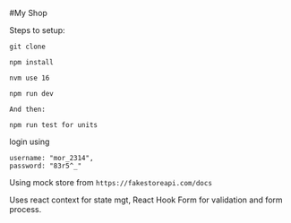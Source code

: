 #My Shop

Steps to setup:

```
git clone

npm install

nvm use 16

npm run dev

And then:

npm run test for units
```


login using

```
username: "mor_2314",
password: "83r5^_"
```

Using mock store from `https://fakestoreapi.com/docs`

Uses react context for state mgt, React Hook Form for validation and form process.
